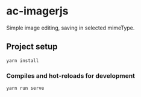 # ac-imagerjs

Simple image editing, saving in selected mimeType.

## Project setup
```
yarn install
```

### Compiles and hot-reloads for development
```
yarn run serve
```
